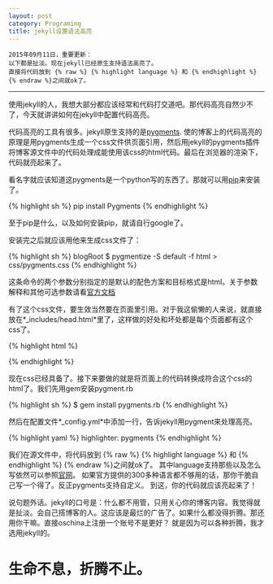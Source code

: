 ```yaml
---
layout: post
category: Programing
title: jekyll设置语法高亮
---
```


	2015年09月11日，重要更新：
	以下都是扯淡。现在jekyll已经原生支持语法高亮了。
	直接将代码放到 {% raw %} {% highlight language %} 和 {% endhighlight %} {% endraw %}之间就ok了。

-------


使用jekyll的人，我想大部分都应该经常和代码打交道吧。那代码高亮自然少不了，今天就讲讲如何在jekyll中配置代码高亮。

代码高亮的工具有很多。jekyll原生支持的是[pygments](http://pygments.org/).
使的博客上的代码高亮的原理是用pygments生成一个css文件供页面引用，然后用jekyll的pygments插件将博客源文件中的代码处理成能使用该css的html代码。最后在浏览器的渲染下，代码就亮起来了。


看名字就应该知道这pygments是一个python写的东西了。那就可以用[pip](https://pypi.python.org/pypi/pip)来安装了。

{% highlight sh %}
pip install Pygments
{% endhighlight %}

至于pip是什么，以及如何安装pip，就请自行google了。

安装完之后就应该用他来生成css文件了：

{% highlight sh %}
blogRoot $ pygmentize -S default -f html > css/pygments.css
{% endhighlight %}

这条命令的两个参数分别指定的是默认的配色方案和目标格式是html。关于参数解释和其他可选参数请看[官方文档](http://pygments.org/docs/cmdline/)

有了这个css文件，要生效当然要在页面里引用。对于我这偷懒的人来说，就直接放在*_includes/head.html*里了，这样做的好处和坏处都是每个页面都有这个css了。

{% highlight html %}
<link rel="stylesheet" href="{{ "/css/pygments.css" | prepend: site.baseurl }}">
{% endhighlight %}

现在css已经具备了。接下来要做的就是将页面上的代码转换成符合这个css的html了。我们先用gem安装pygment.rb

{% highlight sh %}
$ gem install pygments.rb
{% endhighlight %}

然后在配置文件*_config.yml*中添加一行，告诉jekyll用pygment来处理高亮。

{% highlight yaml %}
highlighter: pygments
{% endhighlight %}

我们在源文件中，将代码放到 {% raw %} {% highlight language %} 和 {% endhighlight %} {% endraw %}之间就ok了。 其中language支持那些以及怎么写依然可以参照[官网](http://pygments.org/docs/lexers/)。
如果官方提供的300多种语言都不够用的话，那你干脆自己写一个得了。反正pygments支持自定义。
到这，你的代码就应该亮起来了！

说句题外话。jekyll的口号是：什么都不用管，只用关心你的博客内容。我觉得就是扯淡。会自己搭博客的人。这应该是最烂的广告了。如果什么都没得折腾。那还用你干嘛。直接oschina上注册一个账号不是更好？
就是因为可以各种折腾，我才选用jekyll的。

# 生命不息，折腾不止。


